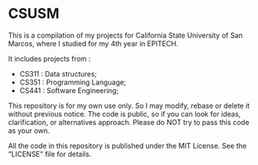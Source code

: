 CSUSM
=====

This is a compilation of my projects for California State University of San Marcos,
where I studied for my 4th year in EPITECH.

It includes projects from :
- CS311 : Data structures;
- CS351 : Programming Language;
- CS441 : Software Engineering;

This repository is for my own use only. So I may modify, rebase or delete it without previous notice.
The code is public, so if you can look for ideas, clarification, or alternatives approach.
Please do NOT try to pass this code as your own. 

All the code in this repository is published under the MIT License. See the "LICENSE" file for details.
